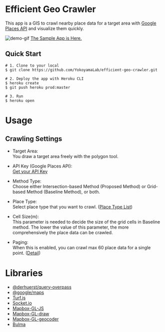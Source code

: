 # Efficient Geo Crawler
This app is a GIS to crawl nearby place data for a target area with [Google Places API](https://developers.google.com/places/web-service/overview) and visualize them quickly.

![demo-gif](./demo.gif)
[The Sample App is Here.](https://efficient-geo-crawler.herokuapp.com/)

## Quick Start
```
# 1. Clone to your local
$ git clone https://github.com/YokoyamaLab/efficient-geo-crawler.git

# 2. Deploy the app with Heroku CLI
$ heroku create
$ git push heroku prod:master

# 3. Run
$ heroku open
```

# Usage
## Crawling Settings
* Target Area:  <br>
You draw a target area freely with the polygon tool.
* API Key (Google Places API): <br>
[Get your API Key](https://developers.google.com/places/web-service/get-api-key)

* Method Type:<br>
Choose either Intersection-based Method (Proposed Method) or Grid-based Method (Baseline Method), or both.
* Place Type:<br>
Select place type that you want to crawl. ([Place Type List](https://developers.google.com/places/web-service/supported_types))
* Cell Size(m):<br>
This parameter is needed to decide the size of the grid cells in Baseline method. The lower the value of this parameter, the more comprehensively the place data can be crawled.
* Paging:<br>
When this is enabled, you can crawl max 60 place data for a single point. ([Detail](https://developers.google.com/places/web-service/search#PlaceSearchRequests))

# Libraries
* [@derhuerst/query-overpass](https://github.com/derhuerst/query-overpass)
* [@google/maps](https://github.com/googlemaps/google-maps-services-js/tree/%40google/maps)
* [Turf.js](https://turfjs.org/)
* [Socket.io](https://socket.io/)
* [Mapbox-GL-JS](https://github.com/mapbox/mapbox-gl-js)
* [Mapbox-GL-draw](https://github.com/mapbox/mapbox-gl-draw)
* [Mapbox-GL-geocoder](https://github.com/mapbox/mapbox-gl-geocoder)
* [Bulma](https://bulma.io/)